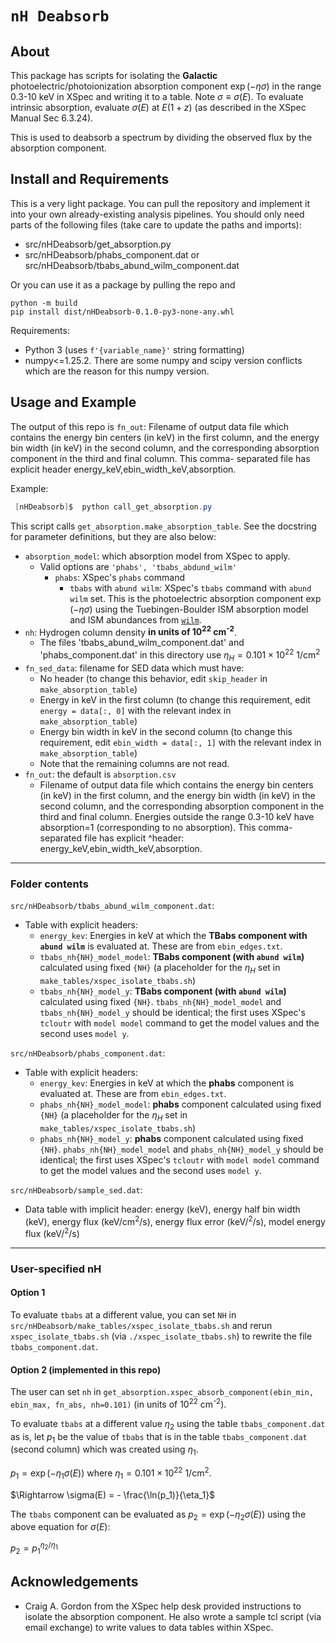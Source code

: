 # `nH Deabsorb`


## About

This package has scripts for isolating the **Galactic** photoelectric/photoionization absorption component $\exp(-\eta\sigma)$ 
in the range 0.3-10 keV in XSpec and writing it to a table. 
Note $\sigma \equiv \sigma(E)$.
To evaluate intrinsic absorption, evaluate $\sigma(E)$ at $E(1+z)$ (as described in the XSpec Manual Sec 6.3.24). 

This is used to deabsorb a spectrum by dividing the observed flux by the absorption component.

## Install and Requirements

This is a very light package. You can pull the repository and implement it into your own already-existing analysis pipelines. You should only need parts of the following files (take care to update the paths and imports):
* src/nHDeabsorb/get_absorption.py
* src/nHDeabsorb/phabs_component.dat or src/nHDeabsorb/tbabs_abund_wilm_component.dat

Or you can use it as a package by pulling the repo and 
```
python -m build
pip install dist/nHDeabsorb-0.1.0-py3-none-any.whl
```

Requirements: 

* Python 3 (uses `f'{variable_name}'` string formatting)
* numpy<=1.25.2. There are some numpy and scipy version conflicts which are the reason for this numpy version.

## Usage and Example

The output of this repo is `fn_out`: Filename of output data file which contains the energy bin centers (in keV) in the first column, and the energy bin width
                        (in keV) in the second column, and the corresponding absorption component in the third and final column. This comma-
                        separated file has explicit header energy_keV,ebin_width_keV,absorption. 

Example:
```powershell
 [nHDeabsorb]$  python call_get_absorption.py
```

This script calls `get_absorption.make_absorption_table`. See the docstring for parameter definitions, but they are also below:
* `absorption_model`: which absorption model from XSpec to apply.
  * Valid options are `'phabs', 'tbabs_abdund_wilm'`
    * `phabs`: XSpec's `phabs` command
      * `tbabs` with `abund wilm`: XSpec's `tbabs` command with `abund wilm` set. This is the photoelectric absorption component $\exp(-\eta\sigma)$ using the Tuebingen-Boulder ISM absorption model and ISM abundances from [`wilm`](https://ui.adsabs.harvard.edu/abs/2000ApJ...542..914W/abstract).
* `nh`: Hydrogen column density **in units of 10<sup>22</sup> cm<sup>-2</sup>**.
  * The files 'tbabs_abund_wilm_component.dat' and 'phabs_component.dat' in this directory use $\eta_H = 0.101 \times 10^{22}$ 1/cm<sup>2</sup>
* `fn_sed_data`: filename for SED data which must have:
  * No header (to change this behavior, edit `skip_header` in `make_absorption_table`)
  * Energy in keV in the first column (to change this requirement, edit `energy = data[:, 0]` with the relevant index in `make_absorption_table`)
  * Energy bin width in keV in the second column (to change this requirement, edit `ebin_width = data[:, 1]` with the relevant index in `make_absorption_table`)
  * Note that the remaining columns are not read.
* `fn_out`: the default is `absorption.csv`
  * Filename of output data file which contains the energy bin centers (in keV) in the first
                        column, and the energy bin width (in keV) in the second column, and the corresponding
                        absorption component in the third and final column. Energies outside the range 0.3-10 keV have absorption=1 (corresponding to no absorption). 
                        This comma-separated file has explicit ^header: energy_keV,ebin_width_keV,absorption.

---

### Folder contents

`src/nHDeabsorb/tbabs_abund_wilm_component.dat`:
* Table with explicit headers: 
  * `energy_kev`: Energies in keV at which the **TBabs component with `abund wilm`** is evaluated at. These are from `ebin_edges.txt`.
  * `tbabs_nh{NH}_model_model`: **TBabs component (with `abund wilm`)** calculated using fixed `{NH}` (a placeholder for the $\eta_H$ set in `make_tables/xspec_isolate_tbabs.sh`)
  * `tbabs_nh{NH}_model_y`: **TBabs component (with `abund wilm`)** calculated using fixed `{NH}`. `tbabs_nh{NH}_model_model` and `tbabs_nh{NH}_model_y` should be identical; the first uses XSpec's `tcloutr` with `model model` command to get the model values and the second uses `model y`. 

`src/nHDeabsorb/phabs_component.dat`:
* Table with explicit headers: 
  * `energy_kev`: Energies in keV at which the **phabs** component is evaluated at. These are from `ebin_edges.txt`.
  * `phabs_nh{NH}_model_model`: **phabs** component calculated using fixed `{NH}` (a placeholder for the $\eta_H$ set in `make_tables/xspec_isolate_tbabs.sh`)
  * `phabs_nh{NH}_model_y`: **phabs** component calculated using fixed `{NH}`. `phabs_nh{NH}_model_model` and `phabs_nh{NH}_model_y` should be identical; the first uses XSpec's `tcloutr` with `model model` command to get the model values and the second uses `model y`. 

`src/nHDeabsorb/sample_sed.dat`:
* Data table with implicit header: energy (keV), energy half bin width (keV), energy flux (keV/cm<sup>2</sup>/s), energy flux error (keV/<sup>2</sup>/s), model energy flux (keV/<sup>2</sup>/s)

---

### User-specified nH

#### Option 1 
To evaluate `tbabs` at a different value, you can set `NH` in `src/nHDeabsorb/make_tables/xspec_isolate_tbabs.sh` and rerun `xspec_isolate_tbabs.sh` (via `./xspec_isolate_tbabs.sh`) to rewrite the file `tbabs_component.dat`.

#### Option 2 (implemented in this repo)
The user can set `nh` in `get_absorption.xspec_absorb_component(ebin_min, ebin_max, fn_abs, nh=0.101)`
(in units of $10^{22}$ cm<sup>-2</sup>).

To evaluate `tbabs` at a different value $\eta_2$ using the table `tbabs_component.dat` as is, 
let $p_1$ be the value of `tbabs` that is in the table `tbabs_component.dat` (second column) 
which was created using $\eta_1$.

$p_1 = \exp( -\eta_1 \sigma(E) )$ where $\eta_1 = 0.101 \times 10^{22}$ 1/cm<sup>2</sup>.

$\Rightarrow \sigma(E) = - \frac{\ln(p_1)}{\eta_1}$

The `tbabs` component can be evaluated as $p_2 = \exp( -\eta_2 \sigma(E) )$ using the above equation for $\sigma(E)$:

$p_2 = p_1^{\eta_2/\eta_1}$

## Acknowledgements

* Craig A. Gordon from the XSpec help desk provided instructions to isolate the absorption component. He also wrote a sample tcl script (via email exchange) to write values to data tables within XSpec.

